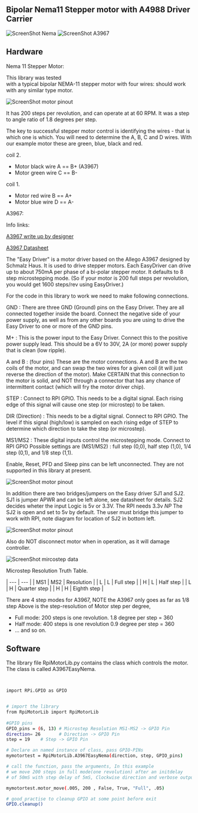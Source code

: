 Bipolar Nema11 Stepper motor with A4988  Driver Carrier 
--------------------------------------------  

![ScreenShot Nema](https://github.com/gavinlyonsrepo/RpiMotorLib/blob/master/images/nema11.jpg)
![ScreenShot A3967](https://github.com/gavinlyonsrepo/RpiMotorLib/blob/master/images/A3967.jpg)

Hardware
------------------------------------

Nema 11 Stepper Motor:

This library was tested  
with a typical bipolar NEMA-11 stepper motor with four wires:
should work with any similar type motor.

 ![ScreenShot motor pinout ](https://raw.githubusercontent.com/gavinlyonsrepo/RpiMotorLib/master/images/nema11pinout.jpg)

It has 200 steps per revolution, and can operate at at 60 RPM. 
It was a step to angle ratio of 1.8 degrees per step. 

The key to successful stepper motor control is identifying the wires - 
that is which one is which. You will need to determine 
the A, B, C and D wires. 
With our example motor these are green, blue, black and red.  

coil 2.
* Motor black wire A ==  B+ (A3967)
* Motor green wire C ==   B-

coil 1.
* Motor red wire B == A+
* Motor blue wire D ==  A-


A3967:

Info links:

[A3967 write up by designer ](http://www.schmalzhaus.com/EasyDriver/index.html)

[A3967 Datasheet](https://www.sparkfun.com/datasheets/Robotics/A3967.pdf)

The "Easy Driver" is a motor driver based on the Allego A3967 designed by Schmalz Haus.
It is used to drive stepper motors. Each EasyDriver can drive up to about 750mA per phase of a bi-polar stepper motor. 
It defaults to 8 step microstepping mode. (So if your motor is 200 full steps per revolution, you would get 1600 steps/rev using EasyDriver.) 

For the code in this library to work we need to make following connections.

GND : There are three GND (Ground) pins on the Easy Driver. 
They are all connected together inside the board. 
Connect the negative side of your power supply, as well as 
from any other boards you are using to drive the Easy Driver to one or more of the GND pins.

M+ : This is the power input to the Easy Driver. 
Connect this to the positive power supply lead. 
This should be a 6V to 30V, 2A (or more) power supply that is clean (low ripple).

A and B : (four pins) These are the motor connections.  A and B are the two coils of the motor, 
and can swap the two wires for a given coil (it will just reverse the direction of the motor). 
Make CERTAIN that this connection to the motor is solid, and NOT through a connector that has any chance of intermittent contact 
(which will fry the motor driver chip).

STEP : Connect to RPI GPIO.
This needs to be a  digital signal. Each rising edge of this signal will cause one step (or microstep) to be taken.

DIR (Direction) : This needs to be a  digital signal. Connect to RPI GPIO.
The level if this signal (high/low) is sampled on each rising edge of STEP to determine which direction to take the step (or microstep).

MS1/MS2 : These digital inputs control the microstepping mode. Connect to RPI GPIO
Possible settings are (MS1/MS2) : full step (0,0), half step (1,0), 1/4 step (0,1), and 1/8 step 
(1,1).

Enable, Reset, PFD and Sleep pins can be left unconnected. They are not supported in this library at present.


![ScreenShot motor pinout](https://raw.githubusercontent.com/gavinlyonsrepo/RpiMotorLib/master/images/a3967pinout.jpg)


In addition there are two bridges/jumpers on the Easy driver SJ1 and SJ2. 
SJ1 is jumper APWR and can be left alone, see datasheet for details.
SJ2 decides wheter the input Logic is 5v  or 3.3V. The RPI needs 3.3v
*NP* The SJ2 is open and set to 5v by default. The user must bridge this jumper
to work with RPI, note diagram for location of SJ2 in bottom left.

![ScreenShot motor pinout](https://raw.githubusercontent.com/gavinlyonsrepo/RpiMotorLib/master/images/a3967jumper.jpg)

Also do NOT disconnect motor when in operation, as it will damage controller. 

![ScreenShot mircostep data](https://github.com/gavinlyonsrepo/RpiMotorLib/blob/master/images/Microstepping_Data.jpg)

 Microstep Resolution Truth Table.
 
| --- | --- |
| MS1 | MS2 | Resolution |
| L | L | Full step | 
| H | L | Half step |
| L | H | Quarter step |
| H | H | Eighth step |

There are 4 step modes for A3967, NOTE the A3967 only goes as far as 1/8 step
Above is the step-resolution of Motor step per degree,
 
* Full mode: 200 steps is one revolution. 1.8 degree per step = 360
* Half mode: 400 steps is one revolution 0.9 degree per step = 360
*  ... and so on.



Software
--------------------------------------------

The library file RpiMotorLib.py contains the class which controls 
the motor. The class is called A3967EasyNema.


 
```sh

 
import RPi.GPIO as GPIO


# import the library
from RpiMotorLib import RpiMotorLib
    
#GPIO pins 
GPIO_pins = (6, 13) # Microstep Resolution MS1-MS2 -> GPIO Pin
direction= 26       # Direction -> GPIO Pin
step = 19    # Step -> GPIO Pin

# Declare an named instance of class, pass GPIO-PINs
mymotortest = RpiMotorLib.A3967EasyNema(direction, step, GPIO_pins)

# call the function, pass the arguments, In this example
# we move 200 steps in full mode(one revolution) after an initdelay
# of 50mS with step delay of 5mS, Clockwise direction and verbose output on. 

mymotortest.motor_move(.005, 200 , False, True, "Full", .05)

# good practise to cleanup GPIO at some point before exit
GPIO.cleanup()

```
